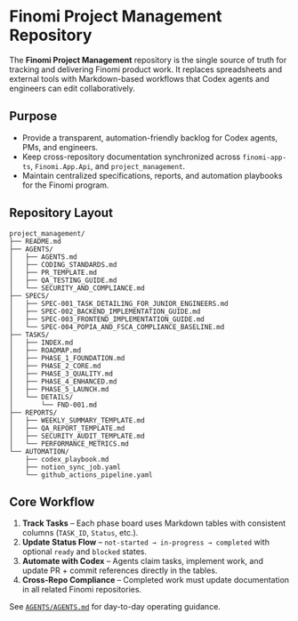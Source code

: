# Finomi Project Management Repository

The **Finomi Project Management** repository is the single source of truth for tracking and delivering Finomi product work. It replaces spreadsheets and external tools with Markdown-based workflows that Codex agents and engineers can edit collaboratively.

## Purpose
- Provide a transparent, automation-friendly backlog for Codex agents, PMs, and engineers.
- Keep cross-repository documentation synchronized across `finomi-app-ts`, `Finomi.App.Api`, and `project_management`.
- Maintain centralized specifications, reports, and automation playbooks for the Finomi program.

## Repository Layout
```
project_management/
├── README.md
├── AGENTS/
│   ├── AGENTS.md
│   ├── CODING_STANDARDS.md
│   ├── PR_TEMPLATE.md
│   ├── QA_TESTING_GUIDE.md
│   └── SECURITY_AND_COMPLIANCE.md
├── SPECS/
│   ├── SPEC-001_TASK_DETAILING_FOR_JUNIOR_ENGINEERS.md
│   ├── SPEC-002_BACKEND_IMPLEMENTATION_GUIDE.md
│   ├── SPEC-003_FRONTEND_IMPLEMENTATION_GUIDE.md
│   └── SPEC-004_POPIA_AND_FSCA_COMPLIANCE_BASELINE.md
├── TASKS/
│   ├── INDEX.md
│   ├── ROADMAP.md
│   ├── PHASE_1_FOUNDATION.md
│   ├── PHASE_2_CORE.md
│   ├── PHASE_3_QUALITY.md
│   ├── PHASE_4_ENHANCED.md
│   ├── PHASE_5_LAUNCH.md
│   └── DETAILS/
│       └── FND-001.md
├── REPORTS/
│   ├── WEEKLY_SUMMARY_TEMPLATE.md
│   ├── QA_REPORT_TEMPLATE.md
│   ├── SECURITY_AUDIT_TEMPLATE.md
│   └── PERFORMANCE_METRICS.md
└── AUTOMATION/
    ├── codex_playbook.md
    ├── notion_sync_job.yaml
    └── github_actions_pipeline.yaml
```

## Core Workflow
1. **Track Tasks** – Each phase board uses Markdown tables with consistent columns (`TASK_ID`, `Status`, etc.).
2. **Update Status Flow** – `not-started → in-progress → completed` with optional `ready` and `blocked` states.
3. **Automate with Codex** – Agents claim tasks, implement work, and update PR + commit references directly in the tables.
4. **Cross-Repo Compliance** – Completed work must update documentation in all related Finomi repositories.

See [`AGENTS/AGENTS.md`](AGENTS/AGENTS.md) for day-to-day operating guidance.
